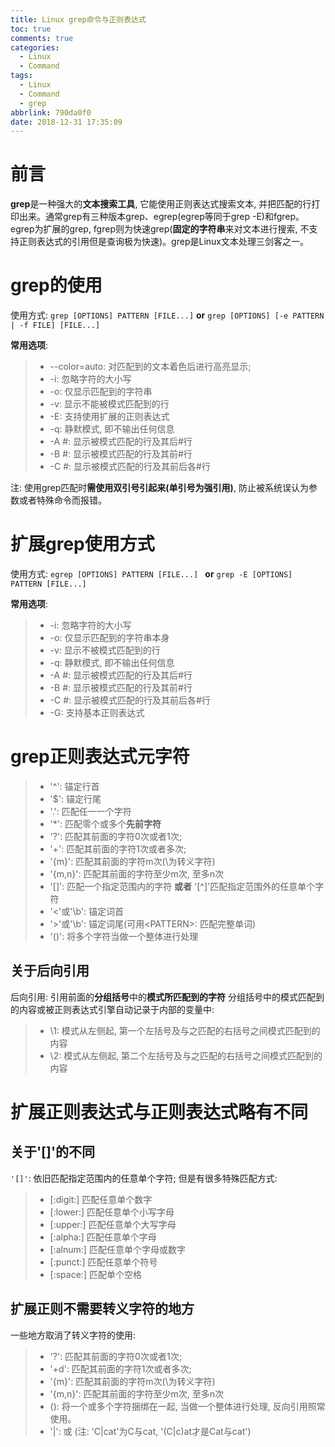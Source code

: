 ```yaml
---
title: Linux grep命令与正则表达式
toc: true
comments: true
categories:
  - Linux
  - Command
tags:
  - Linux
  - Command
  - grep
abbrlink: 790da0f0
date: 2018-12-31 17:35:09
---
```


# 前言
**grep**是一种强大的**文本搜索工具**, 它能使用正则表达式搜索文本, 并把匹配的行打印出来。通常grep有三种版本grep、egrep(egrep等同于grep -E)和fgrep。egrep为扩展的grep, fgrep则为快速grep(**固定的字符串**来对文本进行搜索, 不支持正则表达式的引用但是查询极为快速)。grep是Linux文本处理三剑客之一。

<!-- more -->

# grep的使用
使用方式: 
`grep [OPTIONS] PATTERN [FILE...]`
**or**
`grep [OPTIONS] [-e PATTERN | -f FILE] [FILE...]`

**常用选项**: 
> - --color=auto: 对匹配到的文本着色后进行高亮显示; 
> - -i: 忽略字符的大小写
> - -o: 仅显示匹配到的字符串
> - -v: 显示不能被模式匹配到的行
> - -E: 支持使用扩展的正则表达式
> - -q: 静默模式, 即不输出任何信息
> - -A #: 显示被模式匹配的行及其后#行
> - -B #: 显示被模式匹配的行及其前#行
> - -C #: 显示被模式匹配的行及其前后各#行

注: 使用grep匹配时**需使用双引号引起来(单引号为强引用)**, 防止被系统误认为参数或者特殊命令而报错。

# 扩展grep使用方式
使用方式: 
`egrep [OPTIONS] PATTERN [FILE...] `
**or**
`grep -E [OPTIONS] PATTERN [FILE...]`

**常用选项**: 
> - -i: 忽略字符的大小写
> - -o: 仅显示匹配到的字符串本身
> - -v: 显示不被模式匹配到的行
> - -q: 静默模式, 即不输出任何信息
> - -A #: 显示被模式匹配的行及其后#行
> - -B #: 显示被模式匹配的行及其前#行
> - -C #: 显示被模式匹配的行及其前后各#行
> - -G: 支持基本正则表达式

# grep正则表达式元字符
> - '^': 锚定行首
> - '$': 锚定行尾 
> - '.': 匹配任一一个字符
> - '*': 匹配零个或多个**先前字符**
> - '\?': 匹配其前面的字符0次或者1次; 
> - '\+': 匹配其前面的字符1次或者多次; 
> - '\{m\}': 匹配其前面的字符m次(\为转义字符)
> - '\{m,n\}': 匹配其前面的字符至少m次, 至多n次
> - '[]': 匹配一个指定范围内的字符 **或者** '[^]'匹配指定范围外的任意单个字符
> - '\<'或'\b': 锚定词首
> - '\>'或'\b': 锚定词尾(可用\<PATTERN\>: 匹配完整单词)
> - '\(\)': 将多个字符当做一个整体进行处理

## 关于后向引用
后向引用: 引用前面的**分组括号**中的**模式所匹配到的字符**
分组括号中的模式匹配到的内容或被正则表达式引擎自动记录于内部的变量中: 
> - \1: 模式从左侧起, 第一个左括号及与之匹配的右括号之间模式匹配到的内容
> - \2: 模式从左侧起, 第二个左括号及与之匹配的右括号之间模式匹配到的内容

# 扩展正则表达式与正则表达式略有不同

## 关于'[]'的不同
`'[]'`: 依旧匹配指定范围内的任意单个字符; 
但是有很多特殊匹配方式:
> - [:digit:] 匹配任意单个数字
> - [:lower:] 匹配任意单个小写字母               
> - [:upper:] 匹配任意单个大写字母
> - [:alpha:] 匹配任意单个字母
> - [:alnum:] 匹配任意单个字母或数字
> - [:punct:] 匹配任意单个符号
> - [:space:] 匹配单个空格

## 扩展正则不需要转义字符的地方
一些地方取消了转义字符的使用: 
> - '?': 匹配其前面的字符0次或者1次; 
> - '+d': 匹配其前面的字符1次或者多次; 
> - '{m}': 匹配其前面的字符m次(\为转义字符)
> - '{m,n}': 匹配其前面的字符至少m次, 至多n次
> - (): 将一个或多个字符捆绑在一起, 当做一个整体进行处理, 反向引用照常使用。
> - '|': 或   (注: 'C|cat'为C与cat, '(C|c)at才是Cat与cat')
